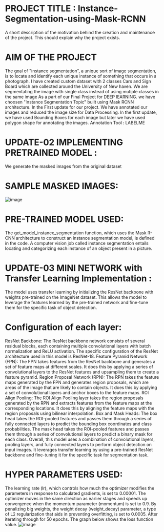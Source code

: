 # PROJECT TITLE : Instance-Segmentation-using-Mask-RCNN
A short description of the motivation behind the creation and maintenance of the project. This should explain why the project exists.
# AIM OF THE PROJECT 
The goal of "instance segmentation", a unique sort of image segmentation, is to locate and identify each unique instance of something that occurs in a photograph. I have created custom dataset with 2 classes Cars and Sign Board which are collected around the University of New haven. 
We are segmentating the image with single class instead of using mutiple classes in the same image
As a part of our Final Project for DEEP lEARNING. we have choosen "Instance Segmentation Topic" built using Mask RCNN architecture. 
In the First update for our project. We have annotated our images and reduced the image size for Data Processing. In the first update, we have used Bounding Boxes for each image but later we have used polygon shape for annotating the images.
 Annotation Tool : LABELME 
# UPDATE-02 IMPLEMENTING PRETRAINED MODEL :
We generate the masked images from the original dataset 
# SAMPLE MASKED IMAGES: 
![image](https://github.com/Likhitachandana/Instance-Segmentation-using-Mask-RCNN/assets/52712285/0fe3d9b1-e266-4f86-98c5-2dbcacbf8eb7)
# PRE-TRAINED MODEL USED:
The get_model_instance_segmentation function, which uses the Mask R-CNN architecture to construct an instance segmentation model, is defined in the code. A computer vision job called instance segmentation entails locating and categorizing each instance of an object present in a picture.
# UPDATE-03 MINI NETWORK with Transfer Learning Implementation :
The model uses transfer learning by initializing the ResNet backbone with weights pre-trained on the ImageNet dataset. This allows the model to leverage the features learned by the pre-trained network and fine-tune them for the specific task of object detection.
# Configuration of each layer:
ResNet Backbone: The ResNet backbone network consists of several residual blocks, each containing multiple convolutional layers with batch normalization and ReLU activation. The specific configuration of the ResNet architecture used in this model is ResNet-18.
Feature Pyramid Network (FPN): The FPN takes features from the ResNet backbone and generates a set of feature maps at different scales. It does this by applying a series of convolutional layers to the ResNet features and upsampling them to create a feature pyramid.
Region Proposal Network (RPN): The RPN takes the feature maps generated by the FPN and generates region proposals, which are areas of the image that are likely to contain objects. It does this by applying a set of convolutional layers and anchor boxes to the feature maps.
ROI Align Pooling: The ROI Align Pooling layer takes the region proposals generated by the RPN and extracts features from the feature maps at the corresponding locations. It does this by aligning the feature maps with the region proposals using bilinear interpolation.
Box and Mask Heads: The box head takes the ROI-pooled features and passes them through a series of fully connected layers to predict the bounding box coordinates and class probabilities. The mask head takes the ROI-pooled features and passes them through a series of convolutional layers to predict a binary mask for each class.
Overall, this model uses a combination of convolutional layers, pooling layers, and fully connected layers to perform object detection on input images. It leverages transfer learning by using a pre-trained ResNet backbone and fine-tuning it for the specific task for segmentation task. 
# HYPER PARAMETERS USED: 
The learning rate (lr), which controls how much the optimizer modifies the parameters in response to calculated gradients, is set to 0.00001. 
The optimizer moves in the same direction as earlier stages and speeds up convergence when the momentum parameter (momentum) is set to 0.9. 
By penalizing big weights, the weight decay (weight_decay) parameter, a type of L2 regularization that aids in preventing overfitting, is set to 0.0005.
After iterating through for 50 epochs. The graph below shows the loss function value.
![image](https://github.com/Likhitachandana/Instance-Segmentation-using-Mask-RCNN/assets/52712285/33d41476-ee2f-4374-a990-bcfce310d5de)
